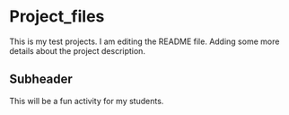 # Project_files
This is my test projects.
I am editing the README file. Adding some more details about the project description.

## Subheader

This will be a fun activity for my students.
